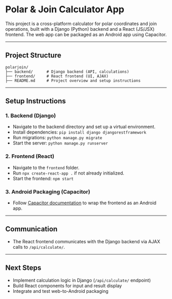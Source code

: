 # Polar & Join Calculator App

This project is a cross-platform calculator for polar coordinates and join operations, built with a Django (Python) backend and a React (JS/JSX) frontend. The web app can be packaged as an Android app using Capacitor.

---

## Project Structure

```
polarjoin/
├── backend/      # Django backend (API, calculations)
├── frontend/     # React frontend (UI, AJAX)
├── README.md     # Project overview and setup instructions
```

---

## Setup Instructions

### 1. Backend (Django)

- Navigate to the backend directory and set up a virtual environment.
- Install dependencies: `pip install django djangorestframework`
- Run migrations: `python manage.py migrate`
- Start the server: `python manage.py runserver`

### 2. Frontend (React)

- Navigate to the `frontend` folder.
- Run `npx create-react-app .` if not already initialized.
- Start the frontend: `npm start`

### 3. Android Packaging (Capacitor)

- Follow [Capacitor documentation](https://capacitorjs.com/docs/getting-started) to wrap the frontend as an Android app.

---

## Communication

- The React frontend communicates with the Django backend via AJAX calls to `/api/calculate/`.

---

## Next Steps

- Implement calculation logic in Django (`/api/calculate/` endpoint)
- Build React components for input and result display
- Integrate and test web-to-Android packaging